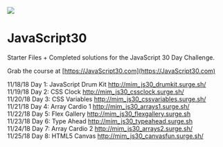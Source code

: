 ![](https://javascript30.com/images/JS3-social-share.png)

# JavaScript30

Starter Files + Completed solutions for the JavaScript 30 Day Challenge.

Grab the course at [https://JavaScript30.com](https://JavaScript30.com)

11/18/18 Day 1: JavaScript Drum Kit http://mim_js30_drumkit.surge.sh/ <br>
11/19/18 Day 2: CSS Clock http://mim_js30_cssclock.surge.sh/ <br>
11/20/18 Day 3: CSS Variables http://mim_js30_cssvariables.surge.sh/ <br>
11/21/18 Day 4: Array Cardio 1 http://mim_js30_arrays1.surge.sh/ <br>
11/22/18 Day 5: Flex Gallery http://mim_js30_flexgallery.surge.sh <br>
11/23/18 Day 6: Type Ahead http://mim_js30_typeahead.surge.sh <br>
11/24/18 Day 7: Array Cardio 2 http://mim_js30_arrays2.surge.sh/ <br>
11/25/18 Day 8: HTML5 Canvas http://mim_js30_canvasfun.surge.sh/
